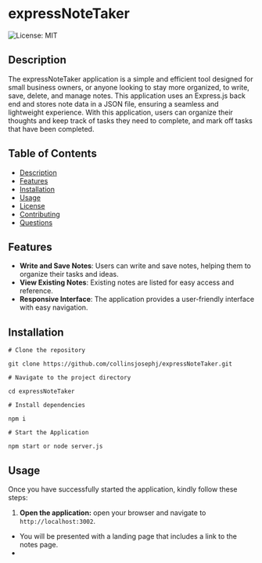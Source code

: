 # expressNoteTaker

  ![License: MIT](https://img.shields.io/badge/License-MIT-yellow.svg)

## Description

The expressNoteTaker application is a simple and efficient tool designed for small business owners, or anyone looking to stay more organized, to write, save, delete, and manage notes. This application uses an Express.js back end and stores note data in a JSON file, ensuring a seamless and lightweight experience. With this application, users can organize their thoughts and keep track of tasks they need to complete, and mark off tasks that have been completed. 

## Table of Contents

- [Description](#description)
- [Features](#features)
- [Installation](#installation)
- [Usage](#usage)
- [License](#license)
- [Contributing](#contributing)
- [Questions](#questions)

## Features

- **Write and Save Notes**: Users can write and save notes, helping them to organize their tasks and ideas.
- **View Existing Notes**: Existing notes are listed for easy access and reference.
- **Responsive Interface**: The application provides a user-friendly interface with easy navigation.

## Installation
```
# Clone the repository

git clone https://github.com/collinsjosephj/expressNoteTaker.git

# Navigate to the project directory

cd expressNoteTaker

# Install dependencies

npm i

# Start the Application

npm start or node server.js
```

## Usage

Once you have successfully started the application, kindly follow these steps:

1. **Open the application:** open your browser and navigate to `http://localhost:3002`.
- You will be presented with a landing page that includes a link to the notes page.
- 
